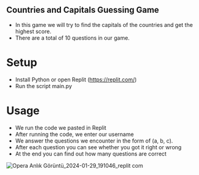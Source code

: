 ## Countries and Capitals Guessing Game
* In this game we will try to find the capitals of the countries and get the highest score.
* There are a total of 10 questions in our game.

# Setup
* Install Python or open Replit (https://replit.com/)
* Run the script main.py
 
# Usage
* We run the code we pasted in Replit
* After running the code, we enter our username
* We answer the questions we encounter in the form of (a, b, c).
* After each question you can see whether you got it right or wrong
* At the end you can find out how many questions are correct

![Opera Anlık Görüntü_2024-01-29_191046_replit com](https://github.com/Berr35/CapitalGuessingGame/assets/150918206/b83d83f0-a9e2-4058-afa2-919439197e35)
